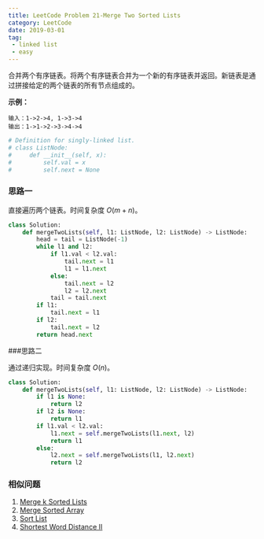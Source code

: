 ```yaml
---
title: LeetCode Problem 21-Merge Two Sorted Lists
category: LeetCode
date: 2019-03-01
tag:
 - linked list
 - easy
---
```


合并两个有序链表。将两个有序链表合并为一个新的有序链表并返回。新链表是通过拼接给定的两个链表的所有节点组成的。 

**示例：**

```
输入：1->2->4, 1->3->4
输出：1->1->2->3->4->4
```

```python
# Definition for singly-linked list.
# class ListNode:
#     def __init__(self, x):
#         self.val = x
#         self.next = None
```

### 思路一

直接遍历两个链表。时间复杂度 $O(m + n)$。

```python
class Solution:
    def mergeTwoLists(self, l1: ListNode, l2: ListNode) -> ListNode:
        head = tail = ListNode(-1)
        while l1 and l2:
            if l1.val < l2.val:
                tail.next = l1
                l1 = l1.next
            else:
                tail.next = l2
                l2 = l2.next
            tail = tail.next
        if l1:
            tail.next = l1
        if l2:
            tail.next = l2
        return head.next
```

###思路二

通过递归实现。时间复杂度 $O(n)$。

```python
class Solution:
    def mergeTwoLists(self, l1: ListNode, l2: ListNode) -> ListNode:
        if l1 is None:
            return l2
        if l2 is None:
            return l1  
        if l1.val < l2.val:
            l1.next = self.mergeTwoLists(l1.next, l2)
            return l1
        else:
            l2.next = self.mergeTwoLists(l1, l2.next)
            return l2
```

### 相似问题

1. [Merge k Sorted Lists](https://leetcode.com/problems/merge-k-sorted-lists/)
2. [Merge Sorted Array](https://leetcode.com/problems/merge-sorted-array/)
3. [Sort List](https://leetcode.com/problems/sort-list/)
4. [Shortest Word Distance II](https://leetcode.com/problems/shortest-word-distance-ii/)